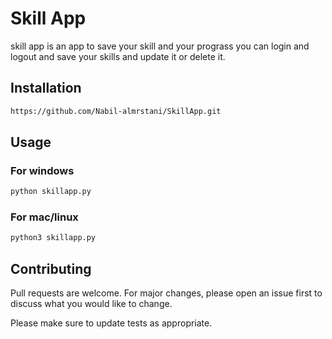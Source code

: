 # Skill App

skill app is an app to save your skill and your prograss you can login and logout and save your skills and update it or delete it.

## Installation

```bash
https://github.com/Nabil-almrstani/SkillApp.git
```

## Usage

### For windows

```python
python skillapp.py
```

### For mac/linux

```python
python3 skillapp.py
```

## Contributing

Pull requests are welcome. For major changes, please open an issue first to discuss what you would like to change.

Please make sure to update tests as appropriate.
